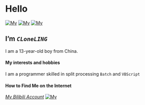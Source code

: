 # Hello
[![My](https://img.shields.io/badge/bilibili-%40CLone灵-yellowgreen/?logo=bilibili)](https://space.bilibili.com/1065292222) [![My](https://img.shields.io/badge/My_email-clonel%40163.com-yellowgreen)](https://github.com/CLoneLING) [![My](https://img.shields.io/badge/Stars-4-green/?logo=github)](  )
## I’m _`CLoneLING`_
I am a 13-year-old boy from China.
#### My interests and hobbies
I am a programmer skilled in split processing `Batch` and `VBScript`
#### How to Find Me on the Internet
[_My Bilibili Account_](https://space.bilibili.com/1065292222?spm_id_from=333.337.search-card.all.click) [![`My`](https://img.shields.io/badge/bilibili-%40CLone灵-yellowgreen/?logo=bilibili)](https://space.bilibili.com/1065292222)


